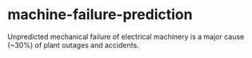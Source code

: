 # machine-failure-prediction
Unpredicted mechanical failure of electrical machinery is a major cause (~30%) of plant outages and accidents.
